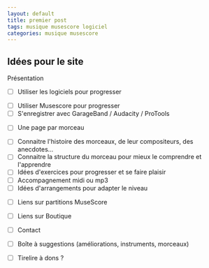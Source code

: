 ```yaml
---
layout: default
title: premier post
tags: musique musescore logiciel
categories: musique musescore
---
```



## Idées pour le site

Présentation 
 
 - [ ]  Utiliser les logiciels pour progresser   
 + [ ]  Utiliser Musescore pour progresser
 + [ ]  S'enregistrer avec GarageBand / Audacity / ProTools 
 - [ ]  Une page par morceau  
 + [ ]  Connaitre l'histoire des morceaux, de leur compositeurs, des anecdotes...  
 + [ ]  Connaitre la structure du morceau pour mieux le comprendre et l'apprendre  
 + [ ]  Idées d'exercices pour progresser et se faire plaisir  
 + [ ]  Accompagnement midi ou mp3  
 + [ ]  Idées d'arrangements pour adapter le niveau  
 - [ ]  Liens sur partitions MuseScore
 - [ ]  Liens sur Boutique   
 - [ ]  Contact  
 - [ ]  Boîte à suggestions (améliorations, instruments, morceaux)  
 - [ ]  Tirelire à dons ?    

